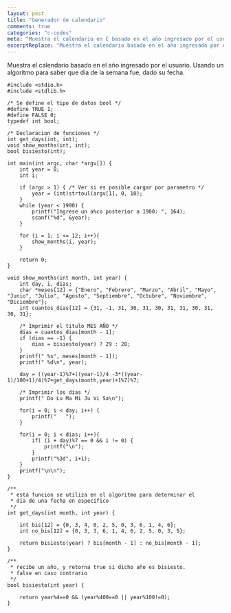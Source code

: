 ```yaml
---
layout: post
title: "Generador de calendario"
comments: true
categories: "c-codes"
meta: "Muestra el calendario en C basado en el año ingresado por el usuario. Usando un algoritmo para saber que dia de la semana fue, dado su fecha."
excerptReplace: "Muestra el calendario basado en el año ingresado por el usuario. Usando un algoritmo para saber que dia de la semana fue, dado su fecha."
---
```


Muestra el calendario basado en el año ingresado por el usuario. Usando un algoritmo para saber que dia de la semana fue, dado su fecha.

<pre><code class="language-c">#include &lt;stdio.h>
#include &lt;stdlib.h>

/* Se define el tipo de datos bool */
#define TRUE 1;
#define FALSE 0;
typedef int bool;

/* Declaracion de funciones */
int get_days(int, int);
void show_months(int, int);
bool bisiesto(int);

int main(int argc, char *argv[]) {
    int year = 0;
    int i;
    
    if (argc > 1) { /* Ver si es posible cargar por parametro */
        year = (int)strtoul(argv[1], 0, 10);
    }
    while (year &lt; 1900) {
        printf("Ingrese un a%co posterior a 1900: ", 164);
        scanf("%d", &year);
    }
    
    for (i = 1; i &lt;= 12; i++){
        show_months(i, year);
    }

    return 0;
}

void show_months(int month, int year) {
    int day, i, dias;
    char *meses[12] = {"Enero", "Febrero", "Marzo", "Abril", "Mayo", "Junio", "Julio", "Agosto", "Septiembre", "Octubre", "Noviembre", "Diciembre"};
    int cuantos_dias[12] = {31, -1, 31, 30, 31, 30, 31, 31, 30, 31, 30, 31};

    /* Imprimir el titulo MES AÑO */
    dias = cuantos_dias[month - 1];
    if (dias == -1) {
        dias = bisiesto(year) ? 29 : 28;
    }
    printf(" %s", meses[month - 1]);
    printf(" %d\n", year);

    day = ((year-1)%7+((year-1)/4 -3*((year-1)/100+1)/4)%7+get_days(month,year)+1%7)%7;

    /* Imprimir los días */
    printf(" Do Lu Ma Mi Ju Vi Sa\n");

    for(i = 0; i &lt; day; i++) {
        printf("   ");
    }

    for(i = 0; i &lt; dias; i++){
        if( (i + day)%7 == 0 && i != 0) { 
            printf("\n");
        }
        printf("%3d", i+1);
    }
    printf("\n\n");
}

/**
 * esta funcion se utiliza en el algoritmo para determinar el
 * dia de una fecha en específico
 */
int get_days(int month, int year) {

    int bis[12] = {0, 3, 4, 0, 2, 5, 0, 3, 6, 1, 4, 6};
    int no_bis[12] = {0, 3, 3, 6, 1, 4, 6, 2, 5, 0, 3, 5};

    return bisiesto(year) ? bis[month - 1] : no_bis[month - 1];
}

/** 
 * recibe un año, y retorna true si dicho año es bisiesto.
 * false en caso contrario
 */
bool bisiesto(int year) {
    
    return year%4==0 && (year%400==0 || year%100!=0);
}
</code></pre>
